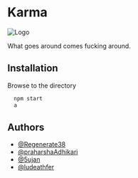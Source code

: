 
# Karma

![Logo](https://dev-to-uploads.s3.amazonaws.com/uploads/articles/th5xamgrr6se0x5ro4g6.png)

What goes around comes fucking around.



## Installation

Browse to the directory

```bash
  npm start
  a
```

    
## Authors

- [@Regenerate38](https://www.github.com/Regenerate38)
- [@praharshaAdhikari](https://www.github.com/praharshaAdhikari)
- [@5ujan](https://www.github.com/5ujan)
- [@ludeathfer](https://www.github.com/ludeathfer)





